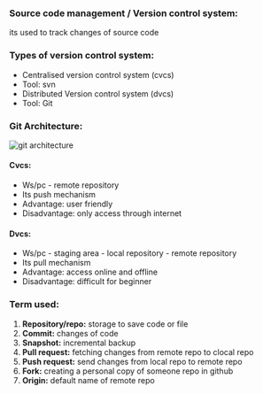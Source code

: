 ### Source code management / Version control system:
its used to track changes of source code

### Types of version control system:
* Centralised version control system (cvcs)
* Tool: svn
* Distributed Version control system (dvcs)
* Tool: Git

### Git Architecture:
![git architecture](https://phoenixnap.com/kb/wp-content/uploads/2021/09/git-workflow.png)
#### Cvcs: 
* Ws/pc - remote repository
* Its push mechanism
* Advantage: user friendly
* Disadvantage: only access through internet
#### Dvcs: 
* Ws/pc - staging area - local repository - remote repository
* Its pull mechanism
* Advantage: access online and offline
* Disadvantage: difficult for beginner


### Term used:
1. **Repository/repo:** storage to save code or file 
2. **Commit:** changes of code 
3. **Snapshot:** incremental backup
4. **Pull request:** fetching changes from remote repo to clocal repo
5. **Push request:** send changes from local repo to remote repo
6. **Fork:** creating a personal copy of someone repo in github
7. **Origin:** default name of remote repo
